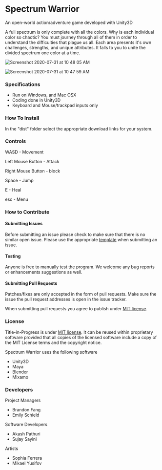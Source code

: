 # Spectrum Warrior
An open-world action/adventure game developed with Unity3D

A full spectrum is only complete with all the colors. Why is each individual color so chaotic? You must journey through all of them in order to understand the difficulties that plague us all. Each area presents it's own challenges, strengths, and unique attributes. It falls to you to unite the divided spectrum one color at a time.

![Screenshot 2020-07-31 at 10 48 05 AM](https://user-images.githubusercontent.com/56122178/89062609-c4b24900-d334-11ea-884d-31d75425b25d.png)

![Screenshot 2020-07-31 at 10 47 59 AM](https://user-images.githubusercontent.com/56122178/89062614-c5e37600-d334-11ea-91aa-c30781b880eb.png)


### Specifications
- Run on Windows, and Mac OSX
- Coding done in Unity3D
- Keyboard and Mouse/trackpad inputs only

### How To Install
In the "dist" folder select the appropriate download links for your system.

### Controls
WASD - Movement

Left Mouse Button - Attack

Right Mouse Button - block

Space - Jump

E - Heal

esc - Menu

### How to Contribute
#### Submitting Issues
Before submitting an issue please check to make sure that there is no similar open issue. Please use the appropriate [template](https://github.com/Hexadoon/color-coded/issues/new/choose) when submitting an issue.

#### Testing
Anyone is free to manually test the program. We welcome any bug reports or enhancements suggestions as well.

#### Submitting Pull Requests
Patches/fixes are only accepted in the form of pull requests. Make sure the issue the pull request addresses is open in the issue tracker.

When submitting pull requests you agree to publish under [MIT license](https://github.com/Hexadoon/color-coded/blob/master/LICENSE).

### License
Title-in-Progress is under [MIT license](https://github.com/Hexadoon/color-coded/blob/master/LICENSE). It can be reused within proprietary software provided that all copies of the licensed software include a copy of the MIT License terms and the copyright notice.

Spectrum Warrior uses the following software
- Unity3D
- Maya
- Blender
- Mixamo
 
### Developers

Project Managers
- Brandon Fang
- Emily Schield

Software Developers
- Akash Pathuri
- Sujay Sayini

Artists
- Sophia Ferrera
- Mikael Yusifov
